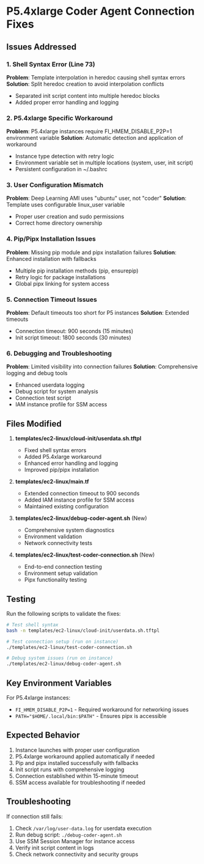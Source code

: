 # P5.4xlarge Coder Agent Connection Fixes

## Issues Addressed

### 1. Shell Syntax Error (Line 73)
**Problem**: Template interpolation in heredoc causing shell syntax errors
**Solution**: Split heredoc creation to avoid interpolation conflicts
- Separated init script content into multiple heredoc blocks
- Added proper error handling and logging

### 2. P5.4xlarge Specific Workaround
**Problem**: P5.4xlarge instances require FI_HMEM_DISABLE_P2P=1 environment variable
**Solution**: Automatic detection and application of workaround
- Instance type detection with retry logic
- Environment variable set in multiple locations (system, user, init script)
- Persistent configuration in ~/.bashrc

### 3. User Configuration Mismatch
**Problem**: Deep Learning AMI uses "ubuntu" user, not "coder"
**Solution**: Template uses configurable linux_user variable
- Proper user creation and sudo permissions
- Correct home directory ownership

### 4. Pip/Pipx Installation Issues
**Problem**: Missing pip module and pipx installation failures
**Solution**: Enhanced installation with fallbacks
- Multiple pip installation methods (pip, ensurepip)
- Retry logic for package installations
- Global pipx linking for system access

### 5. Connection Timeout Issues
**Problem**: Default timeouts too short for P5 instances
**Solution**: Extended timeouts
- Connection timeout: 900 seconds (15 minutes)
- Init script timeout: 1800 seconds (30 minutes)

### 6. Debugging and Troubleshooting
**Problem**: Limited visibility into connection failures
**Solution**: Comprehensive logging and debug tools
- Enhanced userdata logging
- Debug script for system analysis
- Connection test script
- IAM instance profile for SSM access

## Files Modified

1. **templates/ec2-linux/cloud-init/userdata.sh.tftpl**
   - Fixed shell syntax errors
   - Added P5.4xlarge workaround
   - Enhanced error handling and logging
   - Improved pip/pipx installation

2. **templates/ec2-linux/main.tf**
   - Extended connection timeout to 900 seconds
   - Added IAM instance profile for SSM access
   - Maintained existing configuration

3. **templates/ec2-linux/debug-coder-agent.sh** (New)
   - Comprehensive system diagnostics
   - Environment validation
   - Network connectivity tests

4. **templates/ec2-linux/test-coder-connection.sh** (New)
   - End-to-end connection testing
   - Environment setup validation
   - Pipx functionality testing

## Testing

Run the following scripts to validate the fixes:

```bash
# Test shell syntax
bash -n templates/ec2-linux/cloud-init/userdata.sh.tftpl

# Test connection setup (run on instance)
./templates/ec2-linux/test-coder-connection.sh

# Debug system issues (run on instance)
./templates/ec2-linux/debug-coder-agent.sh
```

## Key Environment Variables

For P5.4xlarge instances:
- `FI_HMEM_DISABLE_P2P=1` - Required workaround for networking issues
- `PATH="$HOME/.local/bin:$PATH"` - Ensures pipx is accessible

## Expected Behavior

1. Instance launches with proper user configuration
2. P5.4xlarge workaround applied automatically if needed
3. Pip and pipx installed successfully with fallbacks
4. Init script runs with comprehensive logging
5. Connection established within 15-minute timeout
6. SSM access available for troubleshooting if needed

## Troubleshooting

If connection still fails:
1. Check `/var/log/user-data.log` for userdata execution
2. Run debug script: `./debug-coder-agent.sh`
3. Use SSM Session Manager for instance access
4. Verify init script content in logs
5. Check network connectivity and security groups